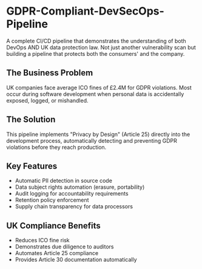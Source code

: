 # GDPR-Compliant-DevSecOps-Pipeline
A complete CI/CD pipeline that demonstrates the understanding of both DevOps AND UK data protection law. Not just another vulnerability scan but building a pipeline that protects both the consumers' and the company.

## The Business Problem
UK companies face average ICO fines of £2.4M for GDPR violations. Most occur during software development when personal data is accidentally exposed, logged, or mishandled.

## The Solution
This pipeline implements "Privacy by Design" (Article 25) directly into the development process, automatically detecting and preventing GDPR violations before they reach production.

## Key Features
- Automatic PII detection in source code
- Data subject rights automation (erasure, portability)
- Audit logging for accountability requirements
- Retention policy enforcement
- Supply chain transparency for data processors

## UK Compliance Benefits
- Reduces ICO fine risk
- Demonstrates due diligence to auditors
- Automates Article 25 compliance
- Provides Article 30 documentation automatically
